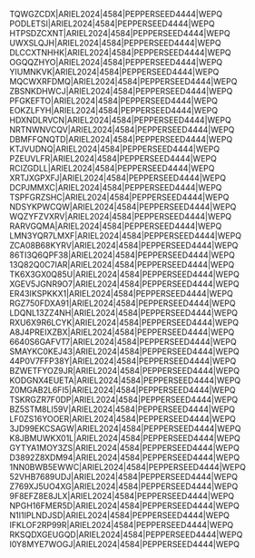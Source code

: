 TQWGZCDX|ARIEL2024|4584|PEPPERSEED4444|WEPQ
PODLETSI|ARIEL2024|4584|PEPPERSEED4444|WEPQ
HTPSDZCXNT|ARIEL2024|4584|PEPPERSEED4444|WEPQ
UWXSLQJH|ARIEL2024|4584|PEPPERSEED4444|WEPQ
DLCCXTNHHK|ARIEL2024|4584|PEPPERSEED4444|WEPQ
OGQQZHYO|ARIEL2024|4584|PEPPERSEED4444|WEPQ
YIUMNKVK|ARIEL2024|4584|PEPPERSEED4444|WEPQ
MQCWXRFDMQ|ARIEL2024|4584|PEPPERSEED4444|WEPQ
ZBSNKDHWCJ|ARIEL2024|4584|PEPPERSEED4444|WEPQ
PFGKEFTO|ARIEL2024|4584|PEPPERSEED4444|WEPQ
EOKZLFYH|ARIEL2024|4584|PEPPERSEED4444|WEPQ
HDXNDLRVCN|ARIEL2024|4584|PEPPERSEED4444|WEPQ
NRTNWNVCQV|ARIEL2024|4584|PEPPERSEED4444|WEPQ
DBMFFQNQTD|ARIEL2024|4584|PEPPERSEED4444|WEPQ
KTJVUDNQ|ARIEL2024|4584|PEPPERSEED4444|WEPQ
PZEUVLFR|ARIEL2024|4584|PEPPERSEED4444|WEPQ
RCIZGDLL|ARIEL2024|4584|PEPPERSEED4444|WEPQ
XRTJXGPXFJ|ARIEL2024|4584|PEPPERSEED4444|WEPQ
DCPJMMXC|ARIEL2024|4584|PEPPERSEED4444|WEPQ
TSPFGRZSHC|ARIEL2024|4584|PEPPERSEED4444|WEPQ
NDSYKPWCQW|ARIEL2024|4584|PEPPERSEED4444|WEPQ
WQZYFZVXRV|ARIEL2024|4584|PEPPERSEED4444|WEPQ
RARVGQMA|ARIEL2024|4584|PEPPERSEED4444|WEPQ
LMN3YQR7LMXF|ARIEL2024|4584|PEPPERSEED4444|WEPQ
ZCA08B68KYRV|ARIEL2024|4584|PEPPERSEED4444|WEPQ
86TI3Q6QPF38|ARIEL2024|4584|PEPPERSEED4444|WEPQ
13Q82Q0C7IAR|ARIEL2024|4584|PEPPERSEED4444|WEPQ
TK6X3GX0Q85U|ARIEL2024|4584|PEPPERSEED4444|WEPQ
XGEV5JGNR9O7|ARIEL2024|4584|PEPPERSEED4444|WEPQ
ER43IKSPKKX1|ARIEL2024|4584|PEPPERSEED4444|WEPQ
RGZ750FDXA91|ARIEL2024|4584|PEPPERSEED4444|WEPQ
LDQNL13ZZ4NH|ARIEL2024|4584|PEPPERSEED4444|WEPQ
RXU6X9R6LCYK|ARIEL2024|4584|PEPPERSEED4444|WEPQ
A8J4PREIXZBX|ARIEL2024|4584|PEPPERSEED4444|WEPQ
6640S6GAFVT7|ARIEL2024|4584|PEPPERSEED4444|WEPQ
SMAYKC0KEJ43|ARIEL2024|4584|PEPPERSEED4444|WEPQ
44P0V7FFP38Y|ARIEL2024|4584|PEPPERSEED4444|WEPQ
BZWETFYOZ9JR|ARIEL2024|4584|PEPPERSEED4444|WEPQ
KODGNX4EUETA|ARIEL2024|4584|PEPPERSEED4444|WEPQ
Z0MGAB2L6FI5|ARIEL2024|4584|PEPPERSEED4444|WEPQ
TSKRGZR7F0DP|ARIEL2024|4584|PEPPERSEED4444|WEPQ
BZ5STM8LI59V|ARIEL2024|4584|PEPPERSEED4444|WEPQ
LF0ZS16YOOER|ARIEL2024|4584|PEPPERSEED4444|WEPQ
3JD99EKCSAGW|ARIEL2024|4584|PEPPERSEED4444|WEPQ
K8JBMUWKX01L|ARIEL2024|4584|PEPPERSEED4444|WEPQ
GYTYA1MOY3ZS|ARIEL2024|4584|PEPPERSEED4444|WEPQ
D3892Z8XDM94|ARIEL2024|4584|PEPPERSEED4444|WEPQ
1NN0BWB5EWWC|ARIEL2024|4584|PEPPERSEED4444|WEPQ
52VHB7689UDJ|ARIEL2024|4584|PEPPERSEED4444|WEPQ
Z769XJ5UO4XG|ARIEL2024|4584|PEPPERSEED4444|WEPQ
9F8EFZ8E8JLX|ARIEL2024|4584|PEPPERSEED4444|WEPQ
NPGH16FMER5D|ARIEL2024|4584|PEPPERSEED4444|WEPQ
N1I1IPLNDJSD|ARIEL2024|4584|PEPPERSEED4444|WEPQ
IFKLOF2RP99R|ARIEL2024|4584|PEPPERSEED4444|WEPQ
RKSQDXGEUGQD|ARIEL2024|4584|PEPPERSEED4444|WEPQ
I0Y8MYE7WOGJ|ARIEL2024|4584|PEPPERSEED4444|WEPQ
